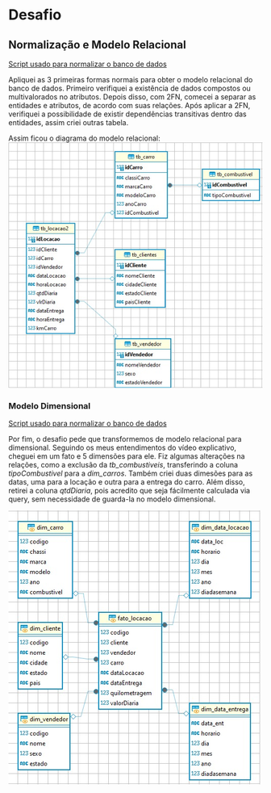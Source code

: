
# Desafio

## Normalização e Modelo Relacional

[Script usado para normalizar o banco de dados](etapa_1/Normalizando.sql)

Apliquei as 3 primeiras formas normais para obter o modelo relacional do banco de dados.
Primeiro verifiquei a existência de dados compostos ou multivalorados no atributos.
Depois disso, com 2FN, comecei a separar as entidades e atributos, de acordo com suas relações.
Após aplicar a 2FN, verifiquei a possibilidade de existir dependências transitivas dentro das entidades, assim criei outras tabela.

Assim ficou o diagrama do modelo relacional:
![Diagrama Relacional](etapa_1/Modelo_Relacional.jpg)

### Modelo Dimensional

[Script usado para normalizar o banco de dados](etapa_2/Dimensionando.sql)

Por fim, o desafio pede que transformemos de modelo relacional para dimensional.
Seguindo os meus entendimentos do vídeo explicativo, cheguei em um fato e 5 dimensões para ele.
Fiz algumas alterações na relações, como a exclusão da *tb_combustiveis*, transferindo a coluna *tipoCombustivel* para a *dim_carros*.
Também criei duas dimesões para as datas, uma para a locação e outra para a entrega do carro.
Além disso, retirei a coluna *qtdDiaria*, pois acredito que seja fácilmente calculada via query, sem necessidade de guarda-la no modelo dimensional.

![Diagrama Dimensional](etapa_2/Modelo_Dimensional.jpg)
